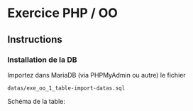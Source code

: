 # Exercice PHP / OO
## Instructions
### Installation de la DB

Importez dans MariaDB (via PHPMyAdmin ou autre) le fichier

    datas/exe_oo_1_table-import-datas.sql

Schéma de la table:

